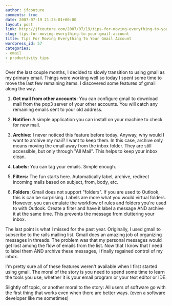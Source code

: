 ```yaml
---
author: jfcouture
comments: true
date: 2007-07-19 21:25:01+00:00
layout: post
link: http://jfcouture.com/2007/07/19/tips-for-moving-everything-to-your-gmail-account/
slug: tips-for-moving-everything-to-your-gmail-account
title: Tips For Moving Everything To Your Gmail Account
wordpress_id: 57
categories:
- email
- productivity tips
---
```


Over the last couple months, I decided to slowly transition to using gmail as my primary email. Things were working well so today I spent some time to move the last few remaining items. I discovered some features of gmail along the way.




	
  1. **Get mail from other accounts:** You can configure gmail to download mail from the pop3 server of your other accounts. You will catch any remaining emails sent to your old address.

	
  2. **Notifier:** A simple application you can install on your machine to check for new mail.

	
  3. **Archive:** I never noticed this feature before today. Anyway, why would I want to archive my mail? I want to keep them. In this case, archive only means moving the email away from the inbox folder. They are still accessible, but only through "All Mail". This helps to keep your inbox clean. 

	
  4. **Labels:** You can tag your emails. Simple enough.

	
  5. **Filters:** The fun starts here. Automatically label, archive, redirect incoming mails based on subject, from, body, etc.

	
  6. **Folders:** Gmail does not support "folders". If you are used to Outlook, this is can be surprising. Labels are more what you would virtual folders. However, you can emulate the workflow of rules and folders you're used to with Outlook. Create a filter and have it label a message AND archive it at the same time. This prevents the message from cluttering your inbox.



The last point is what I missed for the past year. Originally, I used gmail to subscribe to the rails mailing list. Gmail does an amazing job of organizing messages in threads. The problem was that my personal messages would get lost among the flow of emails from the list. Now that I know that I need to label them AND archive these messages, i finally regained control of my inbox.

I'm pretty sure all of these features weren't available when I first started using gmail. The moral of the story is you need to spend some time to learn the tools you use, whether it is your email program or your text editor or IDE.

Slightly off topic, or another moral to the story: All users of software go with the first thing that works even when there are better ways. (even a software developer like me sometimes)
